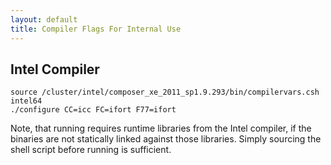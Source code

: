 ```yaml
---
layout: default
title: Compiler Flags For Internal Use
---
```


Intel Compiler
--------------

    source /cluster/intel/composer_xe_2011_sp1.9.293/bin/compilervars.csh intel64
    ./configure CC=icc FC=ifort F77=ifort

Note, that running requires runtime libraries from the Intel compiler, if the binaries are not statically linked against those libraries. Simply sourcing the shell script before running is sufficient.
